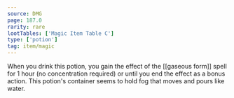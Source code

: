 ```yaml
---
source: DMG
page: 187.0
rarity: rare
lootTables: ['Magic Item Table C']
type: ['potion']
tag: item/magic
---
```


When you drink this potion, you gain the effect of the [[gaseous form]] spell for 1 hour (no concentration required) or until you end the effect as a bonus action. This potion's container seems to hold fog that moves and pours like water.


